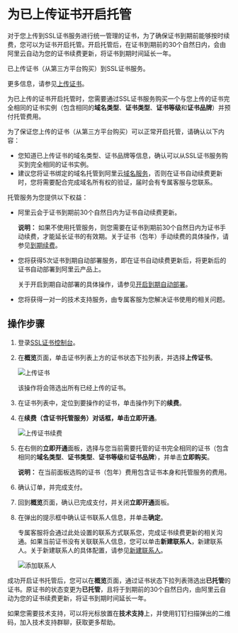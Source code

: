 # 为已上传证书开启托管

对于您上传到SSL证书服务进行统一管理的证书，为了确保证书到期前能够按时续费，您可以为证书开启托管。开启托管后，在证书到期前的30个自然日内，会由阿里云自动为您的证书续费更新，将证书到期时间延长一年。

已上传证书（从第三方平台购买）到SSL证书服务。

更多信息，请参见[上传证书](/cn.zh-CN/证书管理/上传证书.md)。

为已上传的证书开启托管时，您需要通过SSL证书服务购买一个与您上传的证书完全相同的证书实例（包含相同的**域名类型**、**证书类型**、**证书等级**和**证书品牌**）并预付托管费用。

为了保证您上传的证书（从第三方平台购买）可以正常开启托管，请确认以下内容：

-   您知道已上传证书的域名类型、证书品牌等信息，确认可以从SSL证书服务购买到完全相同的证书实例。
-   建议您将证书绑定的域名托管到阿里云[域名服务](https://dc.console.aliyun.com/)，否则在证书自动续费更新时，您将需要配合完成域名所有权的验证，届时会有专属客服与您联系。

托管服务为您提供以下权益：

-   阿里云会于证书到期前30个自然日内为证书自动续费更新。

    **说明：** 如果不使用托管服务，则您需要在证书到期前30个自然日内为证书手动续费，才能延长证书的有效期。关于证书（包年）手动续费的具体操作，请参见[到期续费](/cn.zh-CN/计量计费/到期续费.md)。

-   您将获得5次证书到期自动部署服务，即在证书自动续费更新后，将更新后的证书自动部署到阿里云产品上。

    关于开启到期自动部署的具体操作，请参见[开启到期自动部署](/cn.zh-CN/托管服务/开启到期自动部署.md)。

-   您将获得一对一的技术支持服务，由专属客服为您解决证书使用的相关问题。

## 操作步骤

1.  登录[SSL证书控制台](https://yundunnext.console.aliyun.com/?p=cas)。

2.  在**概览**页面，单击证书列表上方的证书状态下拉列表，并选择**上传证书**。

    ![上传证书](https://static-aliyun-doc.oss-accelerate.aliyuncs.com/assets/img/zh-CN/6028610161/p210993.png)

    该操作将会筛选出所有已经上传的证书。

3.  在证书列表中，定位到要操作的证书，单击操作列下的**续费**。

4.  在**续费（含证书托管服务）**对话框，单击**立即开通**。

    ![上传证书续费](https://static-aliyun-doc.oss-accelerate.aliyuncs.com/assets/img/zh-CN/6955710161/p211811.png)

5.  在右侧的**立即开通**面板，选择与您当前需要托管的证书完全相同的证书（包含相同的**域名类型**、**证书类型**、**证书等级**和**证书品牌**），并单击**立即购买**。

    **说明：** 在当前面板选购的证书（包年）费用包含证书本身和托管服务的费用。

6.  确认订单，并完成支付。

7.  回到**概览**页面，确认已完成支付，并关闭**立即开通**面板。

8.  在弹出的提示框中确认证书联系人信息，并单击**确定**。

    专属客服将会通过此处设置的联系方式联系您，完成证书续费更新的相关沟通。如果当前证书没有关联联系人信息，您可以单击**新建联系人**，新建联系人。关于新建联系人的具体配置，请参见[新建联系人](/cn.zh-CN/信息管理/管理联系人.md)。

    ![添加联系人](https://static-aliyun-doc.oss-accelerate.aliyuncs.com/assets/img/zh-CN/2112000161/p210641.png)


成功开启证书托管后，您可以在**概览**页面，通过证书状态下拉列表筛选出**已托管**的证书。原证书的状态变更为**已托管**，且将于到期前的30个自然日内，由阿里云自动为您的证书续费更新，将证书到期时间延长一年。

如果您需要技术支持，可以将光标放置在**技术支持**上，并使用钉钉扫描弹出的二维码，加入技术支持群聊，获取更多帮助。

